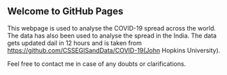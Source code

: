 ## Welcome to GitHub Pages

This webpage is used to analyse the COVID-19 spread across the world. The data has also been used to analyse the spread in the India. The data gets updated dail in 12 hours and is taken from https://github.com/CSSEGISandData/COVID-19(John Hopkins University).













Feel free to contact me in case of any doubts or clarifications.
